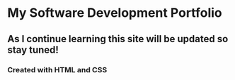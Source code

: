 # My Software Development Portfolio
## As I continue learning this site will be updated so stay tuned!
### Created with HTML and CSS